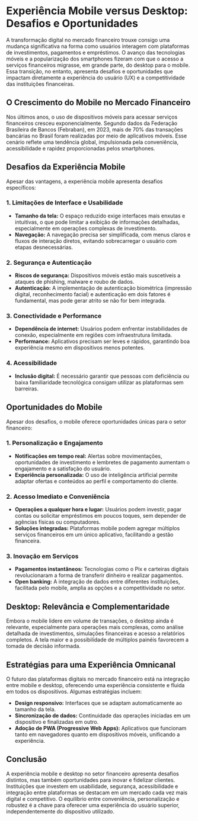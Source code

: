 # Experiência Mobile versus Desktop: Desafios e Oportunidades

A transformação digital no mercado financeiro trouxe consigo uma mudança significativa na forma como usuários interagem com plataformas de investimentos, pagamentos e empréstimos. O avanço das tecnologias móveis e a popularização dos smartphones fizeram com que o acesso a serviços financeiros migrasse, em grande parte, do desktop para o mobile. Essa transição, no entanto, apresenta desafios e oportunidades que impactam diretamente a experiência do usuário (UX) e a competitividade das instituições financeiras.

## O Crescimento do Mobile no Mercado Financeiro

Nos últimos anos, o uso de dispositivos móveis para acessar serviços financeiros cresceu exponencialmente. Segundo dados da Federação Brasileira de Bancos (Febraban), em 2023, mais de 70% das transações bancárias no Brasil foram realizadas por meio de aplicativos móveis. Esse cenário reflete uma tendência global, impulsionada pela conveniência, acessibilidade e rapidez proporcionadas pelos smartphones.

## Desafios da Experiência Mobile

Apesar das vantagens, a experiência mobile apresenta desafios específicos:

### 1. **Limitações de Interface e Usabilidade**
- **Tamanho da tela:** O espaço reduzido exige interfaces mais enxutas e intuitivas, o que pode limitar a exibição de informações detalhadas, especialmente em operações complexas de investimento.
- **Navegação:** A navegação precisa ser simplificada, com menus claros e fluxos de interação diretos, evitando sobrecarregar o usuário com etapas desnecessárias.

### 2. **Segurança e Autenticação**
- **Riscos de segurança:** Dispositivos móveis estão mais suscetíveis a ataques de phishing, malware e roubo de dados.
- **Autenticação:** A implementação de autenticação biométrica (impressão digital, reconhecimento facial) e autenticação em dois fatores é fundamental, mas pode gerar atrito se não for bem integrada.

### 3. **Conectividade e Performance**
- **Dependência de internet:** Usuários podem enfrentar instabilidades de conexão, especialmente em regiões com infraestrutura limitada.
- **Performance:** Aplicativos precisam ser leves e rápidos, garantindo boa experiência mesmo em dispositivos menos potentes.

### 4. **Acessibilidade**
- **Inclusão digital:** É necessário garantir que pessoas com deficiência ou baixa familiaridade tecnológica consigam utilizar as plataformas sem barreiras.

## Oportunidades do Mobile

Apesar dos desafios, o mobile oferece oportunidades únicas para o setor financeiro:

### 1. **Personalização e Engajamento**
- **Notificações em tempo real:** Alertas sobre movimentações, oportunidades de investimento e lembretes de pagamento aumentam o engajamento e a satisfação do usuário.
- **Experiência personalizada:** O uso de inteligência artificial permite adaptar ofertas e conteúdos ao perfil e comportamento do cliente.

### 2. **Acesso Imediato e Conveniência**
- **Operações a qualquer hora e lugar:** Usuários podem investir, pagar contas ou solicitar empréstimos em poucos toques, sem depender de agências físicas ou computadores.
- **Soluções integradas:** Plataformas mobile podem agregar múltiplos serviços financeiros em um único aplicativo, facilitando a gestão financeira.

### 3. **Inovação em Serviços**
- **Pagamentos instantâneos:** Tecnologias como o Pix e carteiras digitais revolucionaram a forma de transferir dinheiro e realizar pagamentos.
- **Open banking:** A integração de dados entre diferentes instituições, facilitada pelo mobile, amplia as opções e a competitividade no setor.

## Desktop: Relevância e Complementaridade

Embora o mobile lidere em volume de transações, o desktop ainda é relevante, especialmente para operações mais complexas, como análise detalhada de investimentos, simulações financeiras e acesso a relatórios completos. A tela maior e a possibilidade de múltiplos painéis favorecem a tomada de decisão informada.

## Estratégias para uma Experiência Omnicanal

O futuro das plataformas digitais no mercado financeiro está na integração entre mobile e desktop, oferecendo uma experiência consistente e fluida em todos os dispositivos. Algumas estratégias incluem:

- **Design responsivo:** Interfaces que se adaptam automaticamente ao tamanho da tela.
- **Sincronização de dados:** Continuidade das operações iniciadas em um dispositivo e finalizadas em outro.
- **Adoção de PWA (Progressive Web Apps):** Aplicativos que funcionam tanto em navegadores quanto em dispositivos móveis, unificando a experiência.

## Conclusão

A experiência mobile e desktop no setor financeiro apresenta desafios distintos, mas também oportunidades para inovar e fidelizar clientes. Instituições que investem em usabilidade, segurança, acessibilidade e integração entre plataformas se destacam em um mercado cada vez mais digital e competitivo. O equilíbrio entre conveniência, personalização e robustez é a chave para oferecer uma experiência do usuário superior, independentemente do dispositivo utilizado.